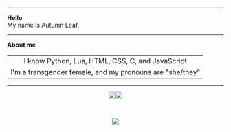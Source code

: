 <hr/>
<strong>Hello</strong><br/>
My name is Autumn Leaf.<br/>
<hr/>
<strong>About me</strong><br/>
<table align="center">
  <tbody>
    <tr>
      <td align="center">I know Python, Lua, HTML, CSS, C, and JavaScript</td>
    </tr>
    <tr>
      <td align="center">I'm a transgender female, and my pronouns are "she/they"</td>
    </tr>
  </tbody>
</table>
<hr/>
<p align="center"><a href="https://distrowatch.com"><img src="https://transistorcafe.net/~voltbun/buttons/xenia.gif" /></a><a href="https://cataas.com/cat/says/mrow"><img src="https://cyber.dabamos.de/88x31/fursona.gif" /></a></p><br/>
<p align="center"><a href="https://github.com/kurulen"><img src="https://www.jwz.org/compass2.gif" /></a></p>

